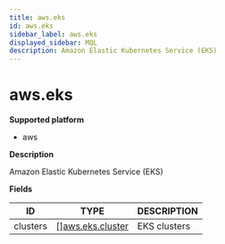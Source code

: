 ```yaml
---
title: aws.eks
id: aws.eks
sidebar_label: aws.eks
displayed_sidebar: MQL
description: Amazon Elastic Kubernetes Service (EKS)
---
```


# aws.eks

**Supported platform**

- aws

**Description**

Amazon Elastic Kubernetes Service (EKS)

**Fields**

| ID       | TYPE                                            | DESCRIPTION  |
| -------- | ----------------------------------------------- | ------------ |
| clusters | &#91;&#93;[aws.eks.cluster](aws.eks.cluster.md) | EKS clusters |
